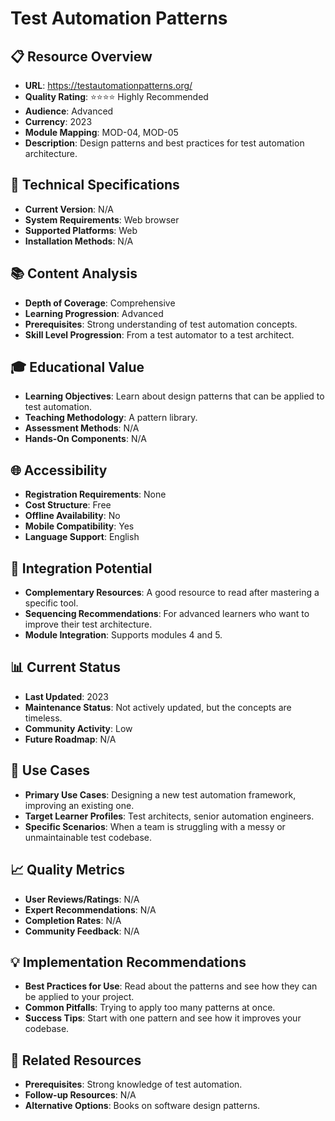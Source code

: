 # Test Automation Patterns

## 📋 Resource Overview
- **URL**: https://testautomationpatterns.org/
- **Quality Rating**: ⭐⭐⭐⭐ Highly Recommended
- **Audience**: Advanced
- **Currency**: 2023
- **Module Mapping**: MOD-04, MOD-05
- **Description**: Design patterns and best practices for test automation architecture.

## 🔧 Technical Specifications
- **Current Version**: N/A
- **System Requirements**: Web browser
- **Supported Platforms**: Web
- **Installation Methods**: N/A

## 📚 Content Analysis
- **Depth of Coverage**: Comprehensive
- **Learning Progression**: Advanced
- **Prerequisites**: Strong understanding of test automation concepts.
- **Skill Level Progression**: From a test automator to a test architect.

## 🎓 Educational Value
- **Learning Objectives**: Learn about design patterns that can be applied to test automation.
- **Teaching Methodology**: A pattern library.
- **Assessment Methods**: N/A
- **Hands-On Components**: N/A

## 🌐 Accessibility
- **Registration Requirements**: None
- **Cost Structure**: Free
- **Offline Availability**: No
- **Mobile Compatibility**: Yes
- **Language Support**: English

## 🔗 Integration Potential
- **Complementary Resources**: A good resource to read after mastering a specific tool.
- **Sequencing Recommendations**: For advanced learners who want to improve their test architecture.
- **Module Integration**: Supports modules 4 and 5.

## 📊 Current Status
- **Last Updated**: 2023
- **Maintenance Status**: Not actively updated, but the concepts are timeless.
- **Community Activity**: Low
- **Future Roadmap**: N/A

## 🎯 Use Cases
- **Primary Use Cases**: Designing a new test automation framework, improving an existing one.
- **Target Learner Profiles**: Test architects, senior automation engineers.
- **Specific Scenarios**: When a team is struggling with a messy or unmaintainable test codebase.

## 📈 Quality Metrics
- **User Reviews/Ratings**: N/A
- **Expert Recommendations**: N/A
- **Completion Rates**: N/A
- **Community Feedback**: N/A

## 💡 Implementation Recommendations
- **Best Practices for Use**: Read about the patterns and see how they can be applied to your project.
- **Common Pitfalls**: Trying to apply too many patterns at once.
- **Success Tips**: Start with one pattern and see how it improves your codebase.

## 🔄 Related Resources
- **Prerequisites**: Strong knowledge of test automation.
- **Follow-up Resources**: N/A
- **Alternative Options**: Books on software design patterns.